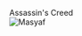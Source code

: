 Assassin's Creed<br/>![Masyaf](http://img14.deviantart.net/5e6a/i/2015/150/5/6/the_oasis_empire_by_eddie_mendoza-d8vdk08.jpg)
